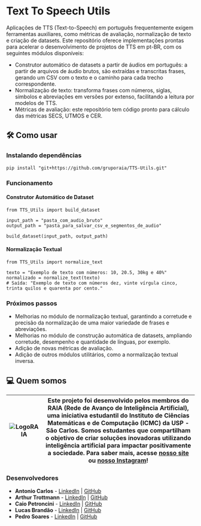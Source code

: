 # Text To Speech Utils
Aplicações de TTS (Text-to-Speech) em português frequentemente exigem ferramentas auxiliares, como métricas de avaliação, normalização de texto e criação de datasets. Este repositório oferece implementações prontas para acelerar o desenvolvimento de projetos de TTS em pt-BR, com os seguintes módulos disponíveis:
- Construtor automático de datasets a partir de áudios em português: a partir de arquivos de áudio brutos, são extraídas e transcritas frases, gerando um CSV com o texto e o caminho para cada trecho correspondente.
- Normalização de texto: transforma frases com números, siglas, símbolos e abreviações em versões por extenso, facilitando a leitura por modelos de TTS.
- Métricas de avaliação: este repositório tem código pronto para cálculo das métricas SECS, UTMOS e CER.

## 🛠️ Como usar

### Instalando dependências
```
pip install "git+https://github.com/gruporaia/TTS-Utils.git"
```
### Funcionamento

#### Construtor Automático de Dataset
```
from TTS_Utils import build_dataset

input_path = "pasta_com_audio_bruto"
output_path = "pasta_para_salvar_csv_e_segmentos_de_audio"

build_dataset(input_path, output_path)
```

#### Normalização Textual
```
from TTS_Utils import normalize_text

texto = "Exemplo de texto com números: 10, 20.5, 30kg e 40%"
normalizado = normalize_text(texto)
# Saída: "Exemplo de texto com números dez, vinte vírgula cinco, trinta quilos e quarenta por cento."
```

### Próximos passos 
- Melhorias no módulo de normalização textual, garantindo a corretude e precisão da normalização de uma maior variedade de frases e abreviações.
- Melhorias no módulo de construção automática de datasets, ampliando corretude, desempenho e quantidade de línguas, por exemplo.
- Adição de novas métricas de avaliação.
- Adição de outros módulos utilitários, como a normalização textual inversa.

## 💻 Quem somos
| ![LogoRAIA](https://github.com/user-attachments/assets/ce3f8386-a900-43ff-af84-adce9c17abd2) |  Este projeto foi desenvolvido pelos membros do **RAIA (Rede de Avanço de Inteligência Artificial)**, uma iniciativa estudantil do Instituto de Ciências Matemáticas e de Computação (ICMC) da USP - São Carlos. Somos estudantes que compartilham o objetivo de criar soluções inovadoras utilizando inteligência artificial para impactar positivamente a sociedade. Para saber mais, acesse [nosso site](https://gruporaia.vercel.app/) ou [nosso Instagram](instagram.com/grupo.raia)! |
|------------------|-------------------------------------------|

### Desenvolvedores
- **Antonio Carlos** - [LinkedIn](https://www.linkedin.com/in/ant%C3%B4nio-carlos-micheli-b10bb4289/) | [GitHub]()
- **Arthur Trottmann** - [LinkedIn](https://www.linkedin.com/in/arthur-ramos-9b81b9201/) | [GitHub]()
- **Caio Petroncini** - [LinkedIn](https://www.linkedin.com/in/caio-petroncini-7105941aa/) | [GitHub]()
- **Lucas Brandão** - [LinkedIn](https://www.linkedin.com/in/lucas-de-souza-brandão-590b1228b/) | [GitHub]()
- **Pedro Soares** - [LinkedIn](https://www.linkedin.com/in/pedro-soares-b3625b238/) | [GitHub]()
